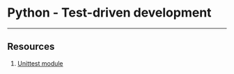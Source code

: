 # Python - Test-driven development

---

## Resources

1. [Unittest module](https://www.youtube.com/watch?v=6tNS--WetLI)
